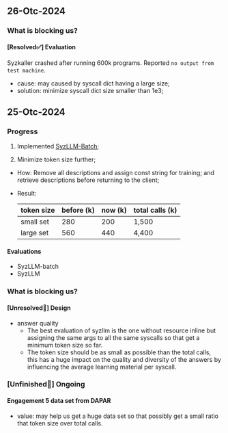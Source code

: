 ## 26-Otc-2024

### What is blocking us?

#### [Resolved✅] Evaluation

Syzkaller crashed after running 600k programs. Reported `no output from test machine`.

- cause: may caused by syscall dict having a large size;
- solution: minimize syscall dict size smaller than 1e3;

## 25-Otc-2024

### Progress

1. Implemented [SyzLLM-Batch](https://github.com/AmoyCherry/fuzz-with-LLM/pull/7);

2. Minimize token size further;

- How: Remove all descriptions and assign const string for training; and retrieve descriptions before returning to the client;

- Result: 

  | token size | before (k) | now (k) | total calls (k) |
  | ---------- | ---------- | ------- | --------------- |
  | small set  | 280        | 200     | 1,500           |
  | large set  | 560        | 440     | 4,400           |

#### Evaluations

- SyzLLM-batch
- SyzLLM

### What is blocking us?

#### [Unresolved🛑] Design

- answer quality
  - The best evaluation of syzllm is the one without resource inline but assigning the same args to all the same syscalls so that get a minimum token size so far.
  - The token size should be as small as possible than the total calls, this has a huge impact on the quality and diversity of the answers by influencing the average learning material per syscall.
  

### [Unfinished🚀] Ongoing

#### Engagement 5 data set from DAPAR

- value: may help us get a huge data set so that possibly get a small ratio that token size over total calls.

